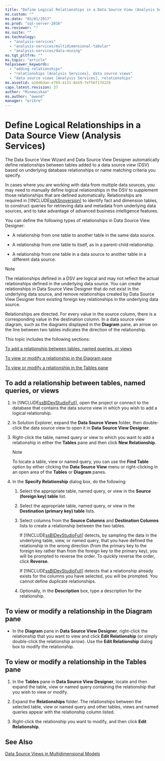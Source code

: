 ```yaml
---
title: "Define Logical Relationships in a Data Source View (Analysis Services) | Microsoft Docs"
ms.custom: ""
ms.date: "03/01/2017"
ms.prod: "sql-server-2016"
ms.reviewer: ""
ms.suite: ""
ms.technology: 
  - "analysis-services"
  - "analysis-services/multidimensional-tabular"
  - "analysis-services/data-mining"
ms.tgt_pltfrm: ""
ms.topic: "article"
helpviewer_keywords: 
  - "adding relationships"
  - "relationships [Analysis Services], data source views"
  - "data source views [Analysis Services], relationships"
ms.assetid: a20d6dae-e769-4131-8a59-7ef56f174220
caps.latest.revision: 37
author: "Minewiskan"
ms.author: "owend"
manager: "erikre"
---
```

# Define Logical Relationships in a Data Source View (Analysis Services)
  The Data Source View Wizard and Data Source View Designer automatically define relationships between tables added to a data source view (DSV) based on underlying database relationships or name matching criteria you specify.  
  
 In cases where you are working with data from multiple data sources, you may need to manually define logical relationships in the DSV to supplement those relationships that are defined automatically. Relationships are required in [!INCLUDE[ssASnoversion](../../includes/ssasnoversion-md.md)] to identify fact and dimension tables, to construct queries for retrieving data and metadata from underlying data sources, and to take advantage of advanced business intelligence features.  
  
 You can define the following types of relationships in Data Source View Designer:  
  
-   A relationship from one table to another table in the same data source.  
  
-   A relationship from one table to itself, as in a parent-child relationship.  
  
-   A relationship from one table in a data source to another table in a different data source.  
  
> [!NOTE]  
>  The relationships defined in a DSV are logical and may not reflect the actual relationships defined in the underlying data source. You can create relationships in Data Source View Designer that do not exist in the underlying data source, and remove relationships created by Data Source View Designer from existing foreign key relationships in the underlying data source.  
  
 Relationships are directed. For every value in the source column, there is a corresponding value in the destination column. In a data source view diagram, such as the diagrams displayed in the **Diagram** pane, an arrow on the line between two tables indicates the direction of the relationship.  
  
 This topic includes the following sections:  
  
 [To add a relationship between tables, named queries, or views](#bkmk_addRel)  
  
 [To view or modify a relationship in the Diagram pane](#bkmk_diagrampane)  
  
 [To view or modify a relationship in the Tables pane](#bkmk_tablespane)  
  
##  <a name="bkmk_addRel"></a> To add a relationship between tables, named queries, or views  
  
1.  In [!INCLUDE[ssBIDevStudioFull](../../includes/ssbidevstudiofull-md.md)], open the project or connect to the database that contains the data source view in which you wish to add a logical relationship.  
  
2.  In Solution Explorer, expand the **Data Source Views** folder, then double-click the data source view to open it in **Data Source View Designer**.  
  
3.  Right-click the table, named query or view to which you want to add a relationship in either the **Tables** pane and then click **New Relationship**.  
  
    > [!NOTE]  
    >  To locate a table, view or named query, you can use the **Find Table** option by either clicking the **Data Source View** menu or right-clicking in an open area of the **Tables** or **Diagram** panes.  
  
4.  In the **Specify Relationship** dialog box, do the following:  
  
    1.  Select the appropriate table, named query, or view in the **Source (foreign key) table** list.  
  
    2.  Select the appropriate table, named query, or view in the **Destination (primary key) table** lists.  
  
    3.  Select columns from the **Source Columns** and **Destination Columns** lists to create a relationship between the two tables.  
  
         If [!INCLUDE[ssBIDevStudioFull](../../includes/ssbidevstudiofull-md.md)] detects, by sampling the data in the underlying table, view, or named query, that you have defined the relationship in the wrong direction (from the primary key to the foreign key rather than from the foreign key to the primary key), you will be prompted to reverse the order. To quickly reverse the order, click **Reverse**.  
  
         If [!INCLUDE[ssBIDevStudioFull](../../includes/ssbidevstudiofull-md.md)] detects that a relationship already exists for the columns you have selected, you will be prompted. You cannot define duplicate relationships.  
  
    4.  Optionally, in the **Description** box, type a description for the relationship.  
  
##  <a name="bkmk_diagrampane"></a> To view or modify a relationship in the Diagram pane  
  
-   In the **Diagram** pane in **Data Source View Designer**, right-click the relationship that you want to view and click **Edit Relationship** (or simply double-click the relationship arrow).  Use the **Edit Relationship** dialog box to modify the relationship.  
  
##  <a name="bkmk_tablespane"></a> To view or modify a relationship in the Tables pane  
  
1.  In the **Tables** pane in **Data Source View Designer**, locate and then expand the table, view or named query containing the relationship that you wish to view or modify.  
  
2.  Expand the **Relationships** folder.  The relationships between the selected table, view or named query and other tables, views and named queries appear with the relationship column listed.  
  
3.  Right-click the relationship you want to modify, and then click **Edit Relationship**.  
  
## See Also  
 [Data Source Views in Multidimensional Models](../../analysis-services/multidimensional-models/data-source-views-in-multidimensional-models.md)  
  
  